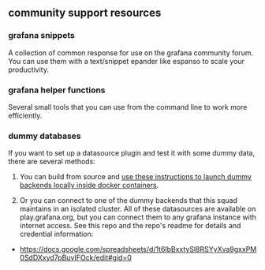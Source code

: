 ## community support resources

### grafana snippets

A collection of common response for use on the grafana community forum. You can use them with a text/snippet epander like espanso to scale your productivity.

### grafana helper functions

Several small tools that you can use from the command line to work more efficiently.

### dummy databases

If you want to set up a datasource plugin and test it with some dummy data, there are several methods:

1) You can build from source and [use these instructions to launch dummy backends locally inside docker containers](https://github.com/grafana/grafana/tree/main/devenv#developer-dashboards-and-data-sources).

2) Or you can connect to one of the dummy backends that this squad maintains in an isolated cluster. All of these datasources are available on play.grafana.org, but you can connect them to any grafana instance with internet access. See this repo and the repo's readme for details and credential information:

- https://docs.google.com/spreadsheets/d/1t6lbBxxtySl8RSYyXva9gxxPM0SdDXxyd7pBuvIFOck/edit#gid=0

